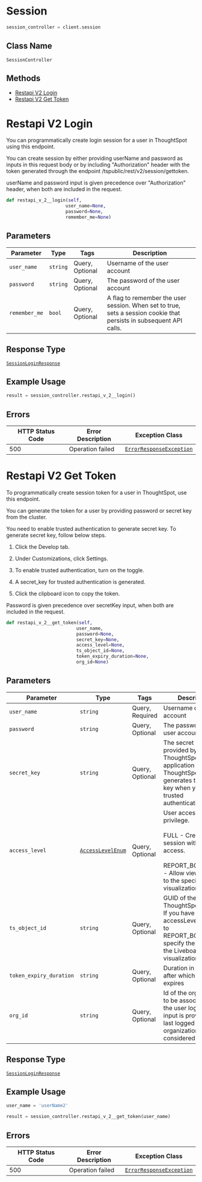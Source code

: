 # Session

```python
session_controller = client.session
```

## Class Name

`SessionController`

## Methods

* [Restapi V2 Login](../../doc/controllers/session.md#restapi-v2-login)
* [Restapi V2 Get Token](../../doc/controllers/session.md#restapi-v2-get-token)


# Restapi V2 Login

You can programmatically create login session for a user in ThoughtSpot using this endpoint.

You can create session by either providing userName and password as inputs in this request body or by including "Authorization" header with the token generated through the endpoint /tspublic/rest/v2/session/gettoken.

userName and password input is given precedence over "Authorization" header, when both are included in the request.

```python
def restapi_v_2__login(self,
                      user_name=None,
                      password=None,
                      remember_me=None)
```

## Parameters

| Parameter | Type | Tags | Description |
|  --- | --- | --- | --- |
| `user_name` | `string` | Query, Optional | Username of the user account |
| `password` | `string` | Query, Optional | The password of the user account |
| `remember_me` | `bool` | Query, Optional | A flag to remember the user session. When set to true, sets a session cookie that persists in subsequent API calls. |

## Response Type

[`SessionLoginResponse`](../../doc/models/session-login-response.md)

## Example Usage

```python
result = session_controller.restapi_v_2__login()
```

## Errors

| HTTP Status Code | Error Description | Exception Class |
|  --- | --- | --- |
| 500 | Operation failed | [`ErrorResponseException`](../../doc/models/error-response-exception.md) |


# Restapi V2 Get Token

To programmatically create session token for a user in ThoughtSpot, use this endpoint.

You can generate the token for a user by providing password or secret key from the cluster.

You need to enable trusted authentication to generate secret key. To generate secret key, follow below steps.

1. Click the Develop tab.

2. Under Customizations, click Settings.

3. To enable trusted authentication, turn on the toggle.

4. A secret_key for trusted authentication is generated.

5. Click the clipboard icon to copy the token.

Password is given precedence over secretKey input, when both are included in the request.

```python
def restapi_v_2__get_token(self,
                          user_name,
                          password=None,
                          secret_key=None,
                          access_level=None,
                          ts_object_id=None,
                          token_expiry_duration=None,
                          org_id=None)
```

## Parameters

| Parameter | Type | Tags | Description |
|  --- | --- | --- | --- |
| `user_name` | `string` | Query, Required | Username of the user account |
| `password` | `string` | Query, Optional | The password of the user account |
| `secret_key` | `string` | Query, Optional | The secret key string provided by the ThoughtSpot application server. ThoughtSpot generates this secret key when you enable trusted authentication. |
| `access_level` | [`AccessLevelEnum`](../../doc/models/access-level-enum.md) | Query, Optional | User access privilege.<br><br>FULL - Creates a session with full access.<br><br>REPORT_BOOK_VIEW - Allow view access to the specified visualizations. |
| `ts_object_id` | `string` | Query, Optional | GUID of the ThoughtSpot object. If you have set the accessLevel attribute to REPORT_BOOK_VIEW, specify the GUID of the Liveboard or visualization object. |
| `token_expiry_duration` | `string` | Query, Optional | Duration in seconds after which the token expires |
| `org_id` | `string` | Query, Optional | Id of the organization to be associated with the user login. If no input is provided then last logged in organization will be considered |

## Response Type

[`SessionLoginResponse`](../../doc/models/session-login-response.md)

## Example Usage

```python
user_name = 'userName2'

result = session_controller.restapi_v_2__get_token(user_name)
```

## Errors

| HTTP Status Code | Error Description | Exception Class |
|  --- | --- | --- |
| 500 | Operation failed | [`ErrorResponseException`](../../doc/models/error-response-exception.md) |

